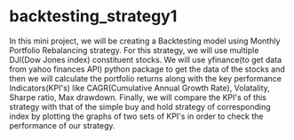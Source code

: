 # backtesting_strategy1
In this mini project, we will be creating a Backtesting model using Monthly Portfolio Rebalancing strategy. For this strategy, we will use multiple DJI(Dow Jones index) constituent stocks. We will use yfinance(to get data from yahoo finances API) python package to get the data of the stocks and then we will calculate the portfolio returns along with the key performance Indicators(KPI's) like CAGR(Cumulative Annual Growth Rate), Volatality, Sharpe ratio, Max drawdown. Finally, we will compare the KPI's of this strategy with that of the simple buy and hold strategy of corresponding index by plotting the graphs of two sets of KPI's in order to check the performance of our strategy.

